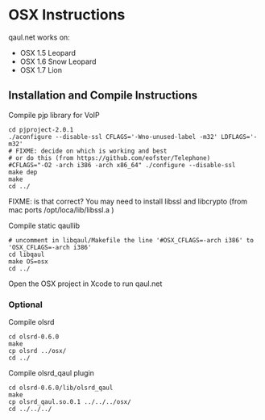 OSX Instructions
================

qaul.net works on:
* OSX 1.5 Leopard
* OSX 1.6 Snow Leopard
* OSX 1.7 Lion


Installation and Compile Instructions
--------------------------------------

Compile pjp library for VoIP

    cd pjproject-2.0.1
    ./aconfigure --disable-ssl CFLAGS='-Wno-unused-label -m32' LDFLAGS='-m32'
    # FIXME: decide on which is working and best
    # or do this (from https://github.com/eofster/Telephone)
    #CFLAGS="-O2 -arch i386 -arch x86_64" ./configure --disable-ssl
    make dep
    make
    cd ../

FIXME: is that correct?
You may need to install libssl and libcrypto (from mac ports /opt/loca/lib/libssl.a )


Compile static qaullib

    # uncomment in libqaul/Makefile the line '#OSX_CFLAGS=-arch i386' to 'OSX_CFLAGS=-arch i386'
    cd libqaul
    make OS=osx
    cd ../

Open the OSX project in Xcode to run qaul.net


### Optional

Compile olsrd

    cd olsrd-0.6.0
    make
    cp olsrd ../osx/
    cd ../

Compile olsrd_qaul plugin

    cd olsrd-0.6.0/lib/olsrd_qaul
    make
    cp olsrd_qaul.so.0.1 ../../../osx/
    cd ../../../
